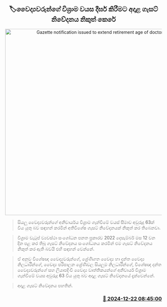 <p align='center'><b><h2 align='center' title='Gazette notification issued to extend retirement age of doctors'>🏷වෛද්‍යවරුන්ගේ විශ්‍රාම වයස දීර්ඝ කිරීමට අදාළ ගැසට් නිවේදනය නිකුත් කෙරේ</h2></b></p>
<p align='center'><img src='https://helakuru.sgp1.cdn.digitaloceanspaces.com/esana/images/lib/doctor1[1].jpg' width='600' alt='Gazette notification issued to extend retirement age of doctors'></p>

> සියලු වෛද්‍යවරුන්ගේ අනිවාර්යය විශ්‍රාම ගැන්වීමේ වයස් සීමාව අවුරුදු 63ක් විය යුතු බව සඳහන් කරමින් අතිවිශේෂ ගැසට් නිවේදනයක් නිකුත් කර තිබෙනවා.

> විශ්‍රාම වැටුප් ව්‍යවස්ථා සංශෝධන පනත ප්‍රකාරව 2022 දෙසැම්බර් මස 12 වන දින පළ කර තිබූ ගැසට් නිවේදනය සංශෝධනය කරමින් එම ගැසට් නිවේදනය නිකුත් කර ඇති බවයි එහි සඳහන් වෙන්නේ.

> ඒ අනුව විශේෂඥ වෛද්‍යවරුන්ගේ, ශ්‍රේණිගත වෛද්‍ය හා දන්ත වෛද්‍ය නිලධාරීන්ගේ, වෛද්‍ය පරිපාලන ශ්‍රේණිවල සියලුම නිලධාරීන්ගේ, විශේෂඥ දන්ත වෛද්‍යවරුන්ගේ සහ ලියාපදිංචි වෛද්‍ය වෘත්තිකයන්ගේ අනිවාර්ය විශ්‍රාම ගැන්වීමේ වයස අවුරුදු 63 විය යුතු බව අදාළ ගැසට් නිවේදනයේ දැක්වෙන්නේ.

> අදාළ ගැසට් නිවේදනය පහතින්. 



<h3 align='right'><a href='https://www.helakuru.lk/esana/p/106054/'>📅 2024-12-22 08:45:00</a></h3>
